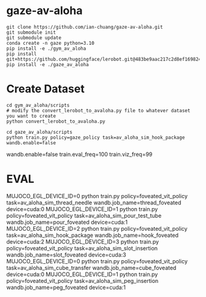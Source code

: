 # gaze-av-aloha

```
git clone https://github.com/ian-chuang/gaze-av-aloha.git
git submodule init
git submodule update
conda create -n gaze python=3.10
pip install -e ./gym_av_aloha
pip install git+https://github.com/huggingface/lerobot.git@483be9aac217c2d8ef16982490f22b2ad091ab46
pip install -e ./gaze_av_aloha
```

# Create Dataset

```
cd gym_av_aloha/scripts
# modify the convert_lerobot_to_avaloha.py file to whatever dataset you want to create
python convert_lerobot_to_avaloha.py
```

```
cd gaze_av_aloha/scripts
python train.py policy=gaze_policy task=av_aloha_sim_hook_package wandb.enable=false 
```

wandb.enable=false train.eval_freq=100 train.viz_freq=99

# EVAL

MUJOCO_EGL_DEVICE_ID=0 python train.py policy=foveated_vit_policy task=av_aloha_sim_thread_needle wandb.job_name=thread_foveated device=cuda:0
MUJOCO_EGL_DEVICE_ID=1 python train.py policy=foveated_vit_policy task=av_aloha_sim_pour_test_tube wandb.job_name=pour_foveated device=cuda:1
MUJOCO_EGL_DEVICE_ID=2 python train.py policy=foveated_vit_policy task=av_aloha_sim_hook_package wandb.job_name=hook_foveated device=cuda:2
MUJOCO_EGL_DEVICE_ID=3 python train.py policy=foveated_vit_policy task=av_aloha_sim_slot_insertion wandb.job_name=slot_foveated device=cuda:3
MUJOCO_EGL_DEVICE_ID=0 python train.py policy=foveated_vit_policy task=av_aloha_sim_cube_transfer wandb.job_name=cube_foveated device=cuda:0
MUJOCO_EGL_DEVICE_ID=1 python train.py policy=foveated_vit_policy task=av_aloha_sim_peg_insertion wandb.job_name=peg_foveated device=cuda:1
